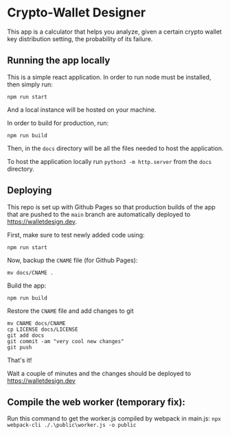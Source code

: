 # Crypto-Wallet Designer
This app is a calculator that helps you analyze, given a certain crypto wallet key distribution setting, the probability of its failure.

## Running the app locally
This is a simple react application.
In order to run node must be installed, then simply run:
```
npm run start
```
And a local instance will be hosted on your machine.

In order to build for production, run:
```
npm run build
```

Then, in the `docs` directory will be all the files needed to host the application.

To host the application locally run `python3 -m http.server` from the `docs` directory.

## Deploying
This repo is set up with Github Pages so that production builds of the app that are pushed to the `main` branch are automatically deployed to https://walletdesign.dev.

First, make sure to test newly added code using:
```
npm run start
```

Now, backup the `CNAME` file (for Github Pages):
```
mv docs/CNAME .
```

Build the app:
```
npm run build
```

Restore the `CNAME` file and add changes to git
```
mv CNAME docs/CNAME
cp LICENSE docs/LICENSE
git add docs
git commit -am "very cool new changes"
git push
```

That's it!

Wait a couple of minutes and the changes should be deployed to https://walletdesign.dev



## Compile the web worker (temporary fix):
Run this command to get the worker.js compiled by webpack in main.js:
```npx webpack-cli ./.\public\worker.js -o public```
